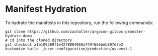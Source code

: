 # Manifest Hydration

To hydrate the manifests in this repository, run the following commands:

```shell
git clone https://github.com/zachaller/argocon-gitops-promoter-hydrate-demo
# cd into the cloned directory
git checkout a1e109369f1e42f8084060a749f656beb897d7e2
kustomize build ./user-configuration/production/us-west-1
```
